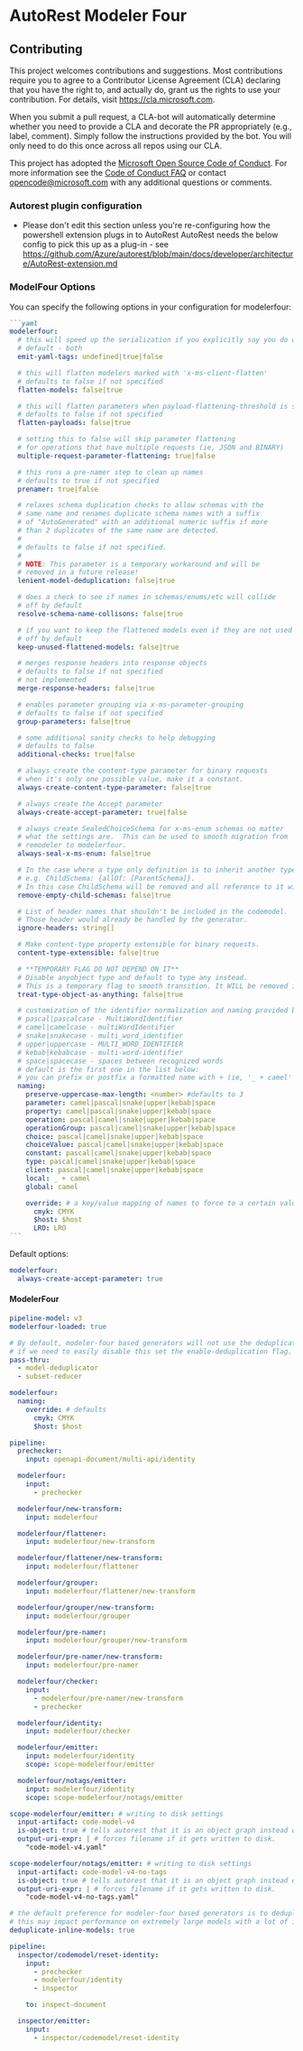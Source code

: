 # AutoRest Modeler Four

## Contributing

This project welcomes contributions and suggestions. Most contributions require you to agree to a
Contributor License Agreement (CLA) declaring that you have the right to, and actually do, grant us
the rights to use your contribution. For details, visit https://cla.microsoft.com.

When you submit a pull request, a CLA-bot will automatically determine whether you need to provide
a CLA and decorate the PR appropriately (e.g., label, comment). Simply follow the instructions
provided by the bot. You will only need to do this once across all repos using our CLA.

This project has adopted the [Microsoft Open Source Code of Conduct](https://opensource.microsoft.com/codeofconduct/).
For more information see the [Code of Conduct FAQ](https://opensource.microsoft.com/codeofconduct/faq/) or
contact [opencode@microsoft.com](mailto:opencode@microsoft.com) with any additional questions or comments.

### Autorest plugin configuration

- Please don't edit this section unless you're re-configuring how the powershell extension plugs in to AutoRest
  AutoRest needs the below config to pick this up as a plug-in - see https://github.com/Azure/autorest/blob/main/docs/developer/architecture/AutoRest-extension.md

### ModelFour Options

You can specify the following options in your configuration for modelerfour:

````markdown
```yaml
modelerfour:
  # this will speed up the serialization if you explicitly say you do or do not want yaml tags in the model
  # default - both
  emit-yaml-tags: undefined|true|false

  # this will flatten modelers marked with 'x-ms-client-flatten'
  # defaults to false if not specified
  flatten-models: false|true

  # this will flatten parameters when payload-flattening-threshold is specified (or marked in the input spec)
  # defaults to false if not specified
  flatten-payloads: false|true

  # setting this to false will skip parameter flattening
  # for operations that have multiple requests (ie, JSON and BINARY)
  multiple-request-parameter-flattening: true|false

  # this runs a pre-namer step to clean up names
  # defaults to true if not specified
  prenamer: true|false

  # relaxes schema duplication checks to allow schemas with the
  # same name and renames duplicate schema names with a suffix
  # of "AutoGenerated" with an additional numeric suffix if more
  # than 2 duplicates of the same name are detected.
  #
  # defaults to false if not specified.
  #
  # NOTE: This parameter is a temporary workaround and will be
  # removed in a future release!
  lenient-model-deduplication: false|true

  # does a check to see if names in schemas/enums/etc will collide
  # off by default
  resolve-schema-name-collisons: false|true

  # if you want to keep the flattened models even if they are not used
  # off by default
  keep-unused-flattened-models: false|true

  # merges response headers into response objects
  # defaults to false if not specified
  # not implemented
  merge-response-headers: false|true

  # enables parameter grouping via x-ms-parameter-grouping
  # defaults to false if not specified
  group-parameters: false|true

  # some additional sanity checks to help debugging
  # defaults to false
  additional-checks: true|false

  # always create the content-type parameter for binary requests
  # when it's only one possible value, make it a constant.
  always-create-content-type-parameter: false|true

  # always create the Accept parameter
  always-create-accept-parameter: true|false

  # always create SealedChoiceSchema for x-ms-enum schemas no matter
  # what the settings are.  This can be used to smooth migration from
  # remodeler to modelerfour.
  always-seal-x-ms-enum: false|true

  # In the case where a type only definition is to inherit another type remove it.
  # e.g. ChildSchema: {allOf: [ParentSchema]}.
  # In this case ChildSchema will be removed and all reference to it will be updated to point to ParentSchema
  remove-empty-child-schemas: false|true

  # List of header names that shouldn't be included in the codemodel.
  # Those header would already be handled by the generator.
  ignore-headers: string[]

  # Make content-type property extensible for binary requests.
  content-type-extensible: false|true

  # **TEMPORARY FLAG DO NOT DEPEND ON IT**
  # Disable anyobject type and default to type any instead.
  # This is a temporary flag to smooth transition. It WILL be removed in a future version.
  treat-type-object-as-anything: false|true

  # customization of the identifier normalization and naming provided by the prenamer.
  # pascal|pascalcase - MultiWordIdentifier
  # camel|camelcase - multiWordIdentifier
  # snake|snakecase - multi_word_identifier
  # upper|uppercase - MULTI_WORD_IDENTIFIER
  # kebab|kebabcase - multi-word-identifier
  # space|spacecase - spaces between recognized words
  # default is the first one in the list below:
  # you can prefix or postfix a formatted name with + (ie, '_ + camel' or 'pascal + _' )
  naming:
    preserve-uppercase-max-length: <number> #defaults to 3
    parameter: camel|pascal|snake|upper|kebab|space
    property: camel|pascal|snake|upper|kebab|space
    operation: pascal|camel|snake|upper|kebab|space
    operationGroup: pascal|camel|snake|upper|kebab|space
    choice: pascal|camel|snake|upper|kebab|space
    choiceValue: pascal|camel|snake|upper|kebab|space
    constant: pascal|camel|snake|upper|kebab|space
    type: pascal|camel|snake|upper|kebab|space
    client: pascal|camel|snake|upper|kebab|space
    local: _ + camel
    global: camel

    override: # a key/value mapping of names to force to a certain value
      cmyk: CMYK
      $host: $host
      LRO: LRO
```
````

Default options:

```yaml
modelerfour:
  always-create-accept-parameter: true
```

#### ModelerFour

```yaml
pipeline-model: v3
modelerfour-loaded: true
```

```yaml !$(enable-deduplication)
# By default, modeler-four based generators will not use the deduplicator or subset reducer
# if we need to easily disable this set the enable-deduplication flag.
pass-thru:
  - model-deduplicator
  - subset-reducer
```

```yaml
modelerfour:
  naming:
    override: # defaults
      cmyk: CMYK
      $host: $host

pipeline:
  prechecker:
    input: openapi-document/multi-api/identity

  modelerfour:
    input:
      - prechecker

  modelerfour/new-transform:
    input: modelerfour

  modelerfour/flattener:
    input: modelerfour/new-transform

  modelerfour/flattener/new-transform:
    input: modelerfour/flattener

  modelerfour/grouper:
    input: modelerfour/flattener/new-transform

  modelerfour/grouper/new-transform:
    input: modelerfour/grouper

  modelerfour/pre-namer:
    input: modelerfour/grouper/new-transform

  modelerfour/pre-namer/new-transform:
    input: modelerfour/pre-namer

  modelerfour/checker:
    input:
      - modelerfour/pre-namer/new-transform
      - prechecker

  modelerfour/identity:
    input: modelerfour/checker

  modelerfour/emitter:
    input: modelerfour/identity
    scope: scope-modelerfour/emitter

  modelerfour/notags/emitter:
    input: modelerfour/identity
    scope: scope-modelerfour/notags/emitter

scope-modelerfour/emitter: # writing to disk settings
  input-artifact: code-model-v4
  is-object: true # tells autorest that it is an object graph instead of a text document
  output-uri-expr: | # forces filename if it gets written to disk.
    "code-model-v4.yaml"

scope-modelerfour/notags/emitter: # writing to disk settings
  input-artifact: code-model-v4-no-tags
  is-object: true # tells autorest that it is an object graph instead of a text document
  output-uri-expr: | # forces filename if it gets written to disk.
    "code-model-v4-no-tags.yaml"

# the default preference for modeler-four based generators is to deduplicate inline models fully.
# this may impact performance on extremely large models with a lot of inline schemas.
deduplicate-inline-models: true
```

```yaml $(inspector)
pipeline:
  inspector/codemodel/reset-identity:
    input:
      - prechecker
      - modelerfour/identity
      - inspector

    to: inspect-document

  inspector/emitter:
    input:
      - inspector/codemodel/reset-identity
```
